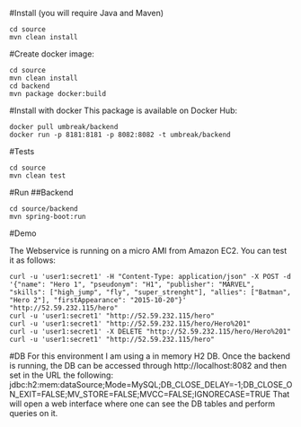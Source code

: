 #Install (you will require Java and Maven)
```
cd source
mvn clean install
```

#Create docker image:
```
cd source
mvn clean install
cd backend
mvn package docker:build
```

#Install with docker
This package is available on Docker Hub:
```
docker pull umbreak/backend
docker run -p 8181:8181 -p 8082:8082 -t umbreak/backend
```

#Tests
```
cd source
mvn clean test
```

#Run
##Backend
```
cd source/backend
mvn spring-boot:run
```

#Demo

The Webservice is running on a micro AMI from Amazon EC2. You can test it as follows:
```
curl -u 'user1:secret1' -H "Content-Type: application/json" -X POST -d '{"name": "Hero 1", "pseudonym": "H1", "publisher": "MARVEL", "skills": ["high_jump", "fly", "super_strenght"], "allies": ["Batman", "Hero 2"], "firstAppearance": "2015-10-20"}' "http://52.59.232.115/hero"
curl -u 'user1:secret1' "http://52.59.232.115/hero"
curl -u 'user1:secret1' "http://52.59.232.115/hero/Hero%201"
curl -u 'user1:secret1' -X DELETE "http://52.59.232.115/hero/Hero%201"
curl -u 'user1:secret1' "http://52.59.232.115/hero"
```

#DB
For this environment I am using a in memory H2 DB. Once the backend is running, the DB can be accessed through http://localhost:8082 and then set in the URL the following:
jdbc:h2:mem:dataSource;Mode=MySQL;DB_CLOSE_DELAY=-1;DB_CLOSE_ON_EXIT=FALSE;MV_STORE=FALSE;MVCC=FALSE;IGNORECASE=TRUE
That will open a web interface where one can see the DB tables and perform queries on it.
